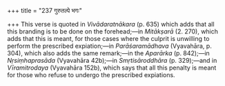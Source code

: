 +++
title = "237 गुरुतल्पे भगः"

+++
This verse is quoted in *Vivādaratnākara* (p. 635) which adds that all
this branding is to be done on the forehead;—in *Mitākṣarā* (2. 270),
which adds that this is meant, for those cases where the culprit is
unwilling to perform the prescribed expiation;—in *Parāśaramādhava*
(Vyavahāra, p. 304), which also adds the same remark;—in the *Aparārka*
(p. 842);—in *Nṛsiṃhaprasāda* (Vyavahāra 42b);—in *Smṛtisāroddhāra* (p.
329);—and in *Vīramitrodaya* (Vyavahāra 152b), which says that all this
penalty is meant for those who refuse to undergo the prescribed
expiations.


